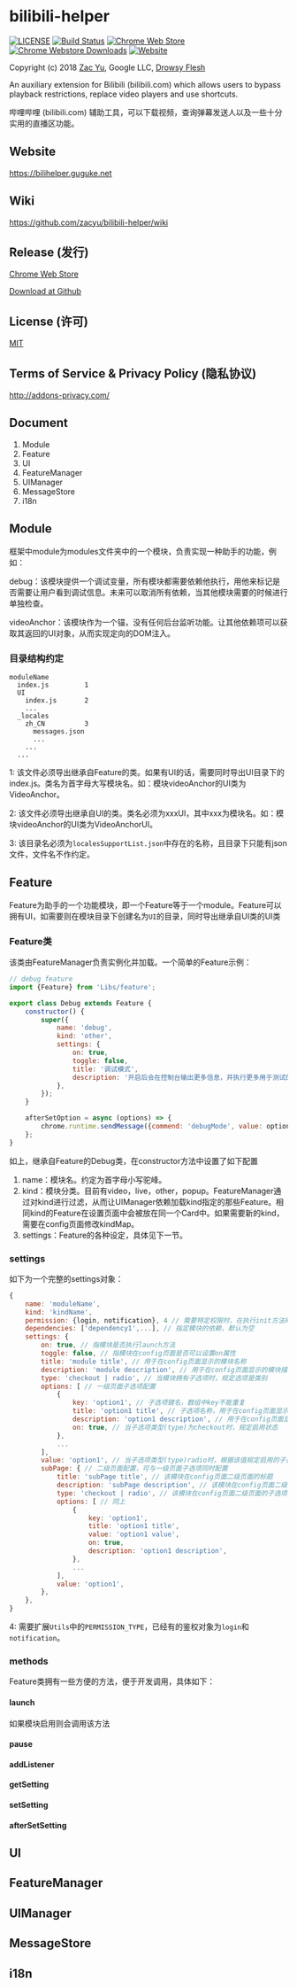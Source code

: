 # bilibili-helper

[![LICENSE](https://img.shields.io/github/license/mashape/apistatus.svg)](LICENSE)
[![Build Status](https://img.shields.io/travis/zacyu/bilibili-helper.svg)](https://travis-ci.org/zacyu/bilibili-helper)
[![Chrome Web Store](https://img.shields.io/chrome-web-store/v/kpbnombpnpcffllnianjibmpadjolanh.svg)](https://chrome.google.com/webstore/detail/kpbnombpnpcffllnianjibmpadjolanh)
[![Chrome Webstore Downloads](https://img.shields.io/chrome-web-store/d/kpbnombpnpcffllnianjibmpadjolanh.svg)](https://chrome.google.com/webstore/detail/kpbnombpnpcffllnianjibmpadjolanh)
[![Website](https://img.shields.io/website-up-down-green-red/http/bilihelper.guguke.net.svg)](https://bilihelper.guguke.net/)

Copyright (c) 2018 [Zac Yu](mailto:me@zacyu.com), Google LLC, [Drowsy Flesh](mailto:jjj201200@gmail.com)

An auxiliary extension for Bilibili (bilibili.com) which allows users to bypass playback restrictions, replace video players and use shortcuts.

哔哩哔哩 (bilibili.com) 辅助工具，可以下载视频，查询弹幕发送人以及一些十分实用的直播区功能。

## Website

https://bilihelper.guguke.net

## Wiki

https://github.com/zacyu/bilibili-helper/wiki

## Release (发行)

[Chrome Web Store](https://chrome.google.com/webstore/detail/kpbnombpnpcffllnianjibmpadjolanh)

[Download at Github ](https://github.com/zacyu/bilibili-helper/releases)

## License (许可)

[MIT](LICENSE)

## Terms of Service & Privacy Policy (隐私协议)

http://addons-privacy.com/

## Document

1. Module
2. Feature
3. UI
4. FeatureManager
5. UIManager
6. MessageStore
7. i18n

## Module

框架中module为modules文件夹中的一个模块，负责实现一种助手的功能，例如：

​debug：该模块提供一个调试变量，所有模块都需要依赖他执行，用他来标记是否需要让用户看到调试信息。未来可以取消所有依赖，当其他模块需要的时候进行单独检查。

videoAnchor：该模块作为一个锚，没有任何后台监听功能。让其他依赖项可以获取其返回的UI对象，从而实现定向的DOM注入。

### 目录结构约定

```
moduleName
  index.js         1
  UI
    index.js       2
    ...
  _locales 
    zh_CN          3
      messages.json
      ...
    ...
  ...
```

1: 该文件必须导出继承自Feature的类。如果有UI的话，需要同时导出UI目录下的index.js。类名为首字母大写模块名。如：模块videoAnchor的UI类为VideoAnchor。

2: 该文件必须导出继承自UI的类。类名必须为xxxUI，其中xxx为模块名。如：模块videoAnchor的UI类为VideoAnchorUI。

3: 该目录名必须为`localesSupportList.json`中存在的名称，且目录下只能有json文件，文件名不作约定。

## Feature

Feature为助手的一个功能模块，即一个Feature等于一个module。Feature可以拥有UI，如需要则在模块目录下创建名为`UI`的目录，同时导出继承自UI类的UI类

### Feature类

该类由FeatureManager负责实例化并加载。一个简单的Feature示例：

```javascript
// debug feature
import {Feature} from 'Libs/feature';

export class Debug extends Feature {
    constructor() {
        super({
            name: 'debug',
            kind: 'other',
            settings: {
                on: true,
                toggle: false,
                title: '调试模式',
                description: '开启后会在控制台输出更多信息，并执行更多用于测试的代码',
            },
        });
    }

    afterSetOption = async (options) => {
        chrome.runtime.sendMessage({commend: 'debugMode', value: options.on});
    };
}
```

如上，继承自Feature的Debug类，在constructor方法中设置了如下配置

1. name：模块名。约定为首字母小写驼峰。
2. kind：模块分类。目前有video，live，other，popup。FeatureManager通过对kind进行过滤，从而让UIManager依赖加载kind指定的那些Feature。相同kind的Feature在设置页面中会被放在同一个Card中。如果需要新的kind，需要在config页面修改kindMap。
3. settings：Feature的各种设定，具体见下一节。

### settings

如下为一个完整的settings对象：

```javascript
{
    name: 'moduleName',
    kind: 'kindName',
    permission: {login, notification}, 4 // 需要特定权限时，在执行init方法时鉴权，默认为空 
    dependencies: ['dependency1',...], // 指定模块的依赖，默认为空
    settings: {
    	on: true, // 指模块是否执行launch方法
    	toggle: false, // 指模块在config页面是否可以设置on属性
    	title: 'module title', // 用于在config页面显示的模块名称
    	description: 'module description', // 用于在config页面显示的模块描述
        type: 'checkout | radio', // 当模块拥有子选项时，规定选项是类别
        options: [ // 一级页面子选项配置
            {
                key: 'option1', // 子选项键名，数组中key不能重复
                title: 'option1 title', // 子选项名称，用于在config页面显示
                description: 'option1 description',	// 用于在config页面显示的子选项描述
                on: true, // 当子选项类型(type)为checkout时，规定启用状态
            },
            ...
        ],
        value: 'option1', // 当子选项类型(type)radio时，根据该值规定启用的子选项，对应子选项key
        subPage: { // 二级页面配置，可与一级页面子选项同时配置
            title: 'subPage title', // 该模块在config页面二级页面的标题
            description: 'subPage description', // 该模块在config页面二级页面的描述
            type: 'checkout | radio', // 该模块在config页面二级页面的子选项类型
            options: [ // 同上
            	{
                	key: 'option1',
                	title: 'option1 title',
                	value: 'option1 value',
                	on: true,
                	description: 'option1 description',
            	},
            	...
        	],
            value: 'option1',
        },
	},
}
```

4: 需要扩展`Utils`中的`PERMISSION_TYPE`，已经有的鉴权对象为`login`和` notification`。


### methods

Feature类拥有一些方便的方法，便于开发调用，具体如下：

#### launch

如果模块启用则会调用该方法

#### pause

#### addListener

#### getSetting

#### setSetting

#### afterSetSetting

## UI

## FeatureManager

## UIManager

## MessageStore

## i18n
